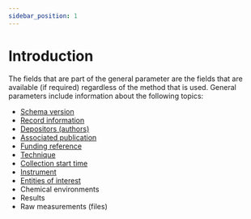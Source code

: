 ```yaml
---
sidebar_position: 1
---
```


# Introduction 

The fields that are part of the general parameter are the fields that are available (if required) regardless of the method that is used. General parameters include information about the following topics:

 * [Schema version](schema_version.md)
 * [Record information](record_information.md)
 * [Depositors (authors)](depositors.md)
 * [Associated publication](associated_publication.md)
 * [Funding reference](funding.md)
 * [Technique](technique.md)
 * [Collection start time](collection_start_time.md)
 * [Instrument](instrument.md)
 * [Entities of interest](entities_of_interest/entities_of_interest.md) 
 * Chemical environments  
 * Results
 * Raw measurements (files)
